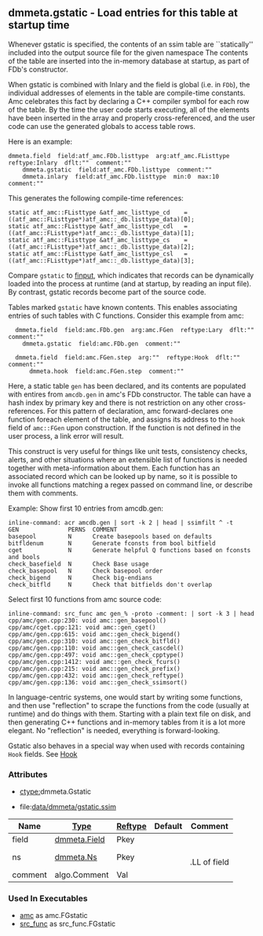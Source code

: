 ## dmmeta.gstatic - Load entries for this table at startup time
<a href="#dmmeta-gstatic"></a>

Whenever gstatic is specified, the contents of an ssim
table are ``statically'' included into the output source file for the given namespace
The contents of the table are inserted into the in-memory database at startup,
as part of FDb's constructor.

When gstatic is combined with Inlary and the field is global (i.e. in `FDb`), the individual addresses
of elements in the table are compile-time constants. Amc celebrates this fact by declaring a C++ compiler symbol
for each row of the table. By the time the user code starts executing, all of the elements have been inserted
in the array and properly cross-referenced, and the user code can use the generated globals to access table rows.

Here is an example:
```
dmmeta.field  field:atf_amc.FDb.listtype  arg:atf_amc.FListtype  reftype:Inlary  dflt:""  comment:""
    dmmeta.gstatic  field:atf_amc.FDb.listtype  comment:""
    dmmeta.inlary  field:atf_amc.FDb.listtype  min:0  max:10  comment:""
```

This generates the following compile-time references:
```
static atf_amc::FListtype &atf_amc_listtype_cd    = ((atf_amc::FListtype*)atf_amc::_db.listtype_data)[0];
static atf_amc::FListtype &atf_amc_listtype_cdl   = ((atf_amc::FListtype*)atf_amc::_db.listtype_data)[1];
static atf_amc::FListtype &atf_amc_listtype_cs    = ((atf_amc::FListtype*)atf_amc::_db.listtype_data)[2];
static atf_amc::FListtype &atf_amc_listtype_csl   = ((atf_amc::FListtype*)atf_amc::_db.listtype_data)[3];
```

Compare `gstatic` to [finput](/txt/ssimdb/dmmeta/finput.md), which indicates that records can be dynamically loaded
into the process at runtime (and at startup, by reading an input file). By contrast, gstatic records become
part of the source code.

Tables marked `gstatic` have known contents. This enables associating entries of such tables with C functions.
Consider this example from amc:
```
  dmmeta.field  field:amc.FDb.gen  arg:amc.FGen  reftype:Lary  dflt:""  comment:""
    dmmeta.gstatic  field:amc.FDb.gen  comment:""

  dmmeta.field  field:amc.FGen.step  arg:""  reftype:Hook  dflt:""  comment:""
      dmmeta.hook  field:amc.FGen.step  comment:""
```
Here, a static table `gen` has been declared, and its contents are populated with entires from
`amcdb.gen` in amc's FDb constructor. The table can have a hash index by primary key and there
is not restriction on any other cross-references. For this pattern of declaration, amc forward-declares one
function foreach element of the table, and assigns its address to the `hook` field of `amc::FGen` upon construction.
If the function is not defined in the user process, a link error will result.

This construct is very useful for things like unit tests, consistency checks, alerts, and other situations where
an extensible list of functions is needed together with meta-information about them.
Each function has an associated record which can be looked up by name, so it is possible to invoke all
functions matching a regex passed on command line, or describe them with comments.

Example:
Show first 10 entries from amcdb.gen:

```
inline-command: acr amcdb.gen | sort -k 2 | head | ssimfilt ^ -t
GEN              PERNS  COMMENT
basepool         N      Create basepools based on defaults
bitfldenum       N      Generate fconsts from bool bitfield
cget             N      Generate helpful Q functions based on fconsts and bools
check_basefield  N      Check Base usage
check_basepool   N      Check basepool order
check_bigend     N      Check big-endians
check_bitfld     N      Check that bitfields don't overlap

```

Select first 10 functions from amc source code:
```
inline-command: src_func amc gen_% -proto -comment: | sort -k 3 | head
cpp/amc/gen.cpp:230: void amc::gen_basepool() 
cpp/amc/cget.cpp:121: void amc::gen_cget()
cpp/amc/gen.cpp:615: void amc::gen_check_bigend() 
cpp/amc/gen.cpp:310: void amc::gen_check_bitfld() 
cpp/amc/gen.cpp:110: void amc::gen_check_cascdel() 
cpp/amc/gen.cpp:497: void amc::gen_check_cpptype() 
cpp/amc/gen.cpp:1412: void amc::gen_check_fcurs() 
cpp/amc/gen.cpp:215: void amc::gen_check_prefix() 
cpp/amc/gen.cpp:432: void amc::gen_check_reftype() 
cpp/amc/gen.cpp:136: void amc::gen_check_ssimsort() 
```

In language-centric systems, one would start by writing some functions, and then use "reflection" to
scrape the functions from the code (usually at runtime) and do things with them. Starting with a plain text file
on disk, and then generating C++ functions and in-memory tables from it is a lot more elegant. No "reflection"
is needed, everything is forward-looking.

Gstatic also behaves in a special way when used with records containing `Hook` fields.
See [Hook](hook.md)

### Attributes
<a href="#attributes"></a>
* [ctype:](/txt/ssimdb/dmmeta/ctype.md)dmmeta.Gstatic

* file:[data/dmmeta/gstatic.ssim](/data/dmmeta/gstatic.ssim)

|Name|[Type](/txt/ssimdb/dmmeta/ctype.md)|[Reftype](/txt/ssimdb/dmmeta/reftype.md)|Default|Comment|
|---|---|---|---|---|
|field|[dmmeta.Field](/txt/ssimdb/dmmeta/field.md)|Pkey|
|ns|[dmmeta.Ns](/txt/ssimdb/dmmeta/ns.md)|Pkey||<br>.LL of field|
|comment|algo.Comment|Val|

### Used In Executables
<a href="#used-in-executables"></a>
* [amc](/txt/exe/amc/README.md) as amc.FGstatic
* [src_func](/txt/exe/src_func/README.md) as src_func.FGstatic

